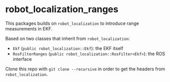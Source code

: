 # robot_localization_ranges

This packages builds on `robot_localization` to introduce range measurements in EKF.

Based on two classes that inherit from `robot_localization`:

 - `Ekf` (`public robot_localization::Ekf`): the EKF itself
 - `RosFilterRanges` (`public robot_localization::RosFilter<Ekf>`): the ROS interface

Clone this repo with `git clone --recursive` in order to get the headers from `robot_localization`.
